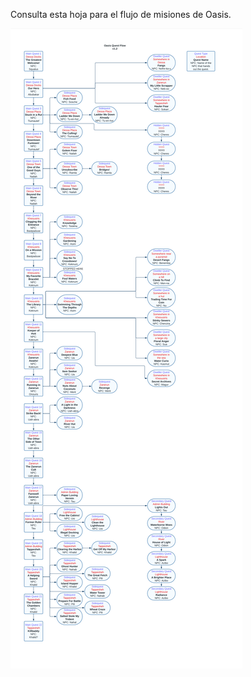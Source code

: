 Consulta esta hoja para el flujo de misiones de Oasis.

<img src="../../../img/wiki/oasis_info.png">